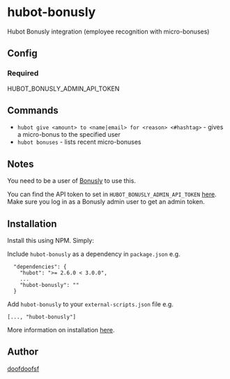 hubot-bonusly
=============

Hubot Bonusly integration (employee recognition with micro-bonuses)

## Config
### Required
HUBOT_BONUSLY_ADMIN_API_TOKEN

## Commands
-  `hubot give <amount> to <name|email> for <reason> <#hashtag>` - gives a micro-bonus to the specified user
-  `hubot bonuses` - lists recent micro-bonuses

## Notes
You need to be a user of [Bonusly](https://bonus.ly) to use this.

You can find the API token to set in `HUBOT_BONUSLY_ADMIN_API_TOKEN` [here](https://bonus.ly/api). Make sure you log in as a Bonusly admin user to get an admin token.

## Installation
Install this using NPM. Simply:

Include `hubot-bonusly` as a dependency in `package.json` e.g.
```
  "dependencies": {
    "hubot": ">= 2.6.0 < 3.0.0",
    ... 
    "hubot-bonusly": ""
  }
```

Add `hubot-bonusly` to your `external-scripts.json` file e.g.
```
[..., "hubot-bonusly"]
```

More information on installation [here](https://github.com/github/hubot/blob/master/docs/scripting.md).

## Author
[doofdoofsf](https://github.com/doofdoofsf)
